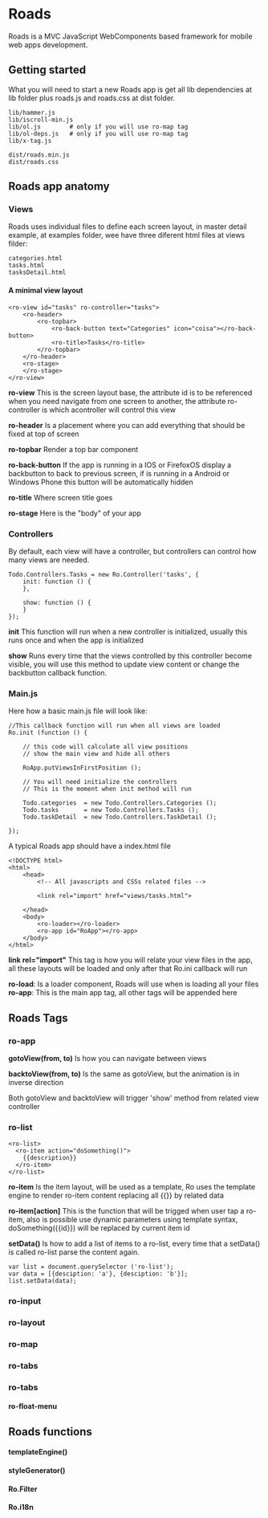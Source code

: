 Roads
=====

Roads is a MVC JavaScript WebComponents based framework for mobile web apps development.

## Getting started

What you will need to start a new Roads app is get all lib dependencies at lib folder plus roads.js and roads.css at dist folder.

	lib/hammer.js
	lib/iscroll-min.js
	lib/ol.js        # only if you will use ro-map tag
	lib/ol-deps.js   # only if you will use ro-map tag
	lib/x-tag.js
	
	dist/roads.min.js
	dist/roads.css

## Roads app anatomy

### Views
Roads uses individual files to define each screen layout, in master detail example, at examples folder, wee have three diferent html files at views filder:

	categories.html
	tasks.html
	tasksDetail.html
	
#### A minimal view layout

	<ro-view id="tasks" ro-controller="tasks">
		<ro-header>
			<ro-topbar>
				<ro-back-button text="Categories" icon="coisa"></ro-back-button>
				<ro-title>Tasks</ro-title>
			</ro-topbar>
		</ro-header>
		<ro-stage>    	
		</ro-stage>
	</ro-view>
	
**ro-view**	This is the screen layout base, the attribute id is to be referenced when you need navigate from one screen to another, the attribute ro-controller is which acontroller will control this view

**ro-header** Is a placement where you can add everything that should be fixed at top of screen

**ro-topbar** Render a top bar component

**ro-back-button** If the app is running in a IOS or FirefoxOS display a backbutton to back to previous screen, if is running in a Android or Windows Phone this button will be automatically hidden

**ro-title** Where screen title goes

**ro-stage** Here is the "body" of your app

### Controllers

By default, each view will have a controller, but controllers can control how many views are needed.

	Todo.Controllers.Tasks = new Ro.Controller('tasks', {
		init: function () {
		},

		show: function () {
		}
	});

**init** This function will run when a new controller is initialized, usually this runs once and when the app is initialized

**show** Runs every time that the views controlled by this controller become visible, you will use this method to update view content or change the backbutton callback function.

### Main.js

Here how a basic main.js file will look like:

	//This callback function will run when all views are loaded
	Ro.init (function () {

		// this code will calculate all view positions
		// show the main view and hide all others
		
    	RoApp.putViewsInFirstPosition ();

		// You will need initialize the controllers
		// This is the moment when init method will run
		
		Todo.categories  = new Todo.Controllers.Categories ();
		Todo.tasks       = new Todo.Controllers.Tasks ();
		Todo.taskDetail  = new Todo.Controllers.TaskDetail ();

	});

A typical Roads app should have a index.html file

	<!DOCTYPE html>
	<html>
		<head>
			<!-- All javascripts and CSSs related files -->
			
			<link rel="import" href="views/tasks.html">
			
		</head>
		<body>
			<ro-loader></ro-loader>
	  		<ro-app id="RoApp"></ro-app>
		</body>
	</html>

**link rel="import"** This tag is how you will relate your view files in the app, all these layouts will be loaded and only after that Ro.ini callback will run

**ro-load**: Is a loader component, Roads will use when is loading all your files
**ro-app**: This is the main app tag, all other tags will be appended here

## Roads Tags

### ro-app

**gotoView(from, to)** Is how you can navigate between views

**backtoView(from, to)** Is the same as gotoView, but the animation is in inverse direction

Both gotoView and backtoView will trigger 'show' method from related view controller

### ro-list

    <ro-list>
      <ro-item action="doSomething()">
        {{description}}
      </ro-item>
    </ro-list>

**ro-item** Is the item layout, will be used as a template, Ro uses the template engine to render ro-item content replacing all {{}} by related data

**ro-item[action]** This is the function that will be trigged when user tap a ro-item, also is possible use dynamic parameters using template syntax, doSomething({{id}}) will be replaced by current item id

**setData()** Is how to add a list of items to a ro-list, every time that a setData() is called ro-list parse the content again.

	var list = document.querySelector ('ro-list');
	var data = [{desciption: 'a'}, {desciption: 'b'}];
	list.setData(data);

### ro-input
### ro-layout
### ro-map
### ro-tabs
### ro-tabs
#### ro-float-menu

## Roads functions

#### templateEngine()
#### styleGenerator()
#### Ro.Filter
#### Ro.i18n